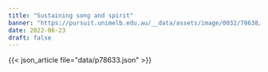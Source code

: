 ```yaml
---
title: "Sustaining song and spirit"
banner: "https://pursuit.unimelb.edu.au/__data/assets/image/0032/78638/Sustaining-song-and-spirit_9374b6d5-4eed-405e-87da-48df4310db10.jpg"
date: 2022-06-23
draft: false
---
```


{{< json_article file="data/p78633.json" >}}